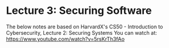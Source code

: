 # Lecture 3: Securing Software
The below notes are based on HarvardX's CS50 - Introduction to Cybersecurity, Lecture 2: Securing Systems You can watch at: https://www.youtube.com/watch?v=5rsKrTh3fAo
